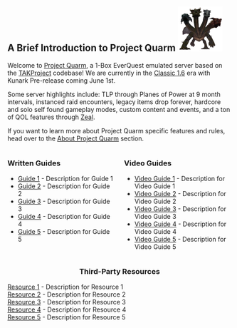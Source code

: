 ## A Brief Introduction to Project Quarm ![Quarm](/img/Quarm.png)

Welcome to [Project Quarm](https://projectquarm.com/), a 1-Box EverQuest emulated server based on the [TAKProject](https://www.takproject.net/) codebase! We are currently in the [Classic 1.6](#classic-1x-october-1st-2023) era with Kunark Pre-release coming June 1st.

Some server highlights include: TLP through Planes of Power at 9 month intervals, instanced raid encounters, legacy items drop forever, hardcore and solo self found gameplay modes, custom content and events, and a ton of QOL features through [Zeal](https://github.com/iamclint/Zeal).

If you want to learn more about Project Quarm specific features and rules, head over to the [About Project Quarm](#about-project-quarm) section.

<div style="display: flex;">
    <div style="flex: 1; margin-right: 10px;">
        <h3>Written Guides</h3>
        <ul>
            <li><a href="#">Guide 1</a> - Description for Guide 1</li>
            <li><a href="#">Guide 2</a> - Description for Guide 2</li>
            <li><a href="#">Guide 3</a> - Description for Guide 3</li>
            <li><a href="#">Guide 4</a> - Description for Guide 4</li>
            <li><a href="#">Guide 5</a> - Description for Guide 5</li>
        </ul>
    </div>
    <div style="flex: 1; margin-left: 10px;">
        <h3>Video Guides</h3>
        <ul>
            <li><a href="#">Video Guide 1</a> - Description for Video Guide 1</li>
            <li><a href="#">Video Guide 2</a> - Description for Video Guide 2</li>
            <li><a href="#">Video Guide 3</a> - Description for Video Guide 3</li>
            <li><a href="#">Video Guide 4</a> - Description for Video Guide 4</li>
            <li><a href="#">Video Guide 5</a> - Description for Video Guide 5</li>
        </ul>
    </div>
</div>

<div style="text-align: center;">
    <h3>Third-Party Resources</h3>
    <ul style="list-style: none; padding-left: 0;">
        <li style="text-align: left;"><a href="#">Resource 1</a> - Description for Resource 1</li>
        <li style="text-align: left;"><a href="#">Resource 2</a> - Description for Resource 2</li>
        <li style="text-align: left;"><a href="#">Resource 3</a> - Description for Resource 3</li>
        <li style="text-align: left;"><a href="#">Resource 4</a> - Description for Resource 4</li>
        <li style="text-align: left;"><a href="#">Resource 5</a> - Description for Resource 5</li>
    </ul>
</div>
